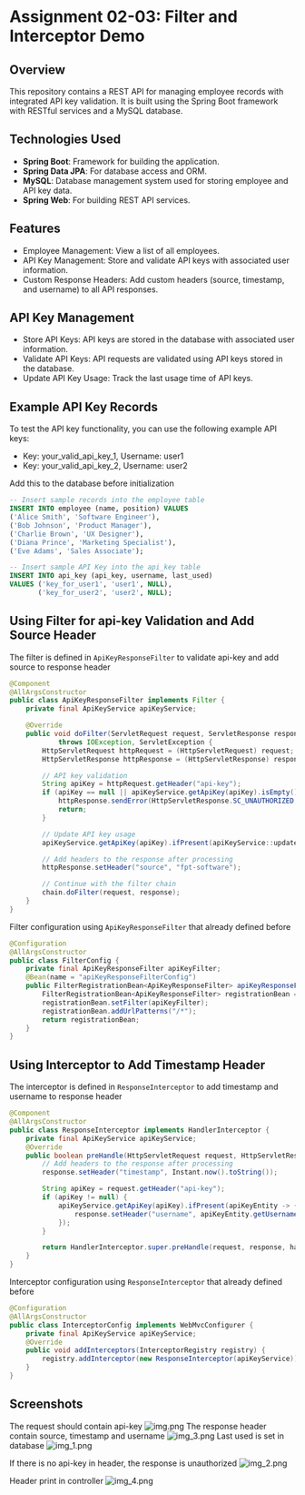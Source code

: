 # Assignment 02-03: Filter and Interceptor Demo

## Overview
This repository contains a REST API for managing employee records with integrated API key validation. It is built using the Spring Boot framework with RESTful services and a MySQL database.

## Technologies Used
- **Spring Boot**: Framework for building the application.
- **Spring Data JPA**: For database access and ORM.
- **MySQL**: Database management system used for storing employee and API key data.
- **Spring Web**: For building REST API services.

## Features
- Employee Management: View a list of all employees.
- API Key Management: Store and validate API keys with associated user information.
- Custom Response Headers: Add custom headers (source, timestamp, and username) to all API responses.

## API Key Management
- Store API Keys: API keys are stored in the database with associated user information.
- Validate API Keys: API requests are validated using API keys stored in the database.
- Update API Key Usage: Track the last usage time of API keys.

## Example API Key Records
To test the API key functionality, you can use the following example API keys:
- Key: your_valid_api_key_1,
Username: user1
- Key: your_valid_api_key_2,
Username: user2

Add this to the database before initialization
```sql
-- Insert sample records into the employee table
INSERT INTO employee (name, position) VALUES
('Alice Smith', 'Software Engineer'),
('Bob Johnson', 'Product Manager'),
('Charlie Brown', 'UX Designer'),
('Diana Prince', 'Marketing Specialist'),
('Eve Adams', 'Sales Associate');

-- Insert sample API Key into the api_key table
INSERT INTO api_key (api_key, username, last_used)
VALUES ('key_for_user1', 'user1', NULL),
       ('key_for_user2', 'user2', NULL);
```

## Using Filter for api-key Validation and Add Source Header
The filter is defined in `ApiKeyResponseFilter` to validate api-key and add source to response header
```java
@Component
@AllArgsConstructor
public class ApiKeyResponseFilter implements Filter {
    private final ApiKeyService apiKeyService;

    @Override
    public void doFilter(ServletRequest request, ServletResponse response, FilterChain chain)
            throws IOException, ServletException {
        HttpServletRequest httpRequest = (HttpServletRequest) request;
        HttpServletResponse httpResponse = (HttpServletResponse) response;

        // API key validation
        String apiKey = httpRequest.getHeader("api-key");
        if (apiKey == null || apiKeyService.getApiKey(apiKey).isEmpty()) {
            httpResponse.sendError(HttpServletResponse.SC_UNAUTHORIZED, "Invalid API Key");
            return;
        }

        // Update API key usage
        apiKeyService.getApiKey(apiKey).ifPresent(apiKeyService::updateApiKeyUsage);

        // Add headers to the response after processing
        httpResponse.setHeader("source", "fpt-software");

        // Continue with the filter chain
        chain.doFilter(request, response);
    }
}
```

Filter configuration using `ApiKeyResponseFilter` that already defined before
```java
@Configuration
@AllArgsConstructor
public class FilterConfig {
    private final ApiKeyResponseFilter apiKeyFilter;
    @Bean(name = "apiKeyResponseFilterConfig")
    public FilterRegistrationBean<ApiKeyResponseFilter> apiKeyResponseFilter() {
        FilterRegistrationBean<ApiKeyResponseFilter> registrationBean = new FilterRegistrationBean<>();
        registrationBean.setFilter(apiKeyFilter);
        registrationBean.addUrlPatterns("/*");
        return registrationBean;
    }
}
```

## Using Interceptor to Add Timestamp Header
The interceptor is defined in `ResponseInterceptor` to add timestamp and username to response header 
```java
@Component
@AllArgsConstructor
public class ResponseInterceptor implements HandlerInterceptor {
    private final ApiKeyService apiKeyService;
    @Override
    public boolean preHandle(HttpServletRequest request, HttpServletResponse response, Object handler) throws Exception {
        // Add headers to the response after processing
        response.setHeader("timestamp", Instant.now().toString());

        String apiKey = request.getHeader("api-key");
        if (apiKey != null) {
            apiKeyService.getApiKey(apiKey).ifPresent(apiKeyEntity -> {
                response.setHeader("username", apiKeyEntity.getUsername());
            });
        }

        return HandlerInterceptor.super.preHandle(request, response, handler);
    }
}
```
Interceptor configuration using `ResponseInterceptor` that already defined before
```java
@Configuration
@AllArgsConstructor
public class InterceptorConfig implements WebMvcConfigurer {
    private final ApiKeyService apiKeyService;
    @Override
    public void addInterceptors(InterceptorRegistry registry) {
        registry.addInterceptor(new ResponseInterceptor(apiKeyService));
    }
}
```

## Screenshots
The request should contain api-key
![img.png](img/img.png)
The response header contain source, timestamp and username
![img_3.png](img/img_3.png)
Last used is set in database
![img_1.png](img/img_1.png)

If there is no api-key in header, the response is unauthorized
![img_2.png](img/img_2.png)

Header print in controller
![img_4.png](img/img_4.png)